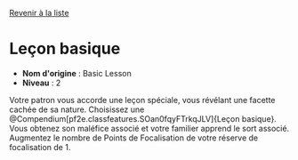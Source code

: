 [Revenir à la liste](..)

# Leçon basique

 * **Nom d'origine** : Basic Lesson
 * **Niveau** : 2


<p>Votre patron vous accorde une leçon spéciale, vous révélant une facette cachée de sa nature. Choisissez une @Compendium[pf2e.classfeatures.SOan0fqyFTrkqJLV]{Leçon basique}. Vous obtenez son maléfice associé et votre familier apprend le sort associé. Augmentez le nombre de Points de Focalisation de votre réserve de focalisation de 1.</p>